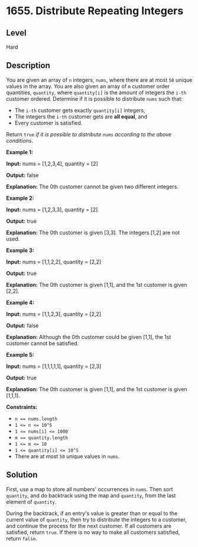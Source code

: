 # 1655. Distribute Repeating Integers
## Level
Hard

## Description
You are given an array of `n` integers, `nums`, where there are at most `50` unique values in the array. You are also given an array of `m` customer order quantities, `quantity`, where `quantity[i]` is the amount of integers the `i-th` customer ordered. Determine if it is possible to distribute `nums` such that:

* The `i-th` customer gets exactly `quantity[i]` integers,
* The integers the `i-th` customer gets are **all equal**, and
* Every customer is satisfied.

Return `true` *if it is possible to distribute `nums` according to the above conditions*.

**Example 1:**

**Input:** nums = [1,2,3,4], quantity = [2]

**Output:** false

**Explanation:** The 0th customer cannot be given two different integers.

**Example 2:**

**Input:** nums = [1,2,3,3], quantity = [2]

**Output:** true

**Explanation:** The 0th customer is given [3,3]. The integers [1,2] are not used.

**Example 3:**

**Input:** nums = [1,1,2,2], quantity = [2,2]

**Output:** true

**Explanation:** The 0th customer is given [1,1], and the 1st customer is given [2,2].

**Example 4:**

**Input:** nums = [1,1,2,3], quantity = [2,2]

**Output:** false

**Explanation:** Although the 0th customer could be given [1,1], the 1st customer cannot be satisfied.

**Example 5:**

**Input:** nums = [1,1,1,1,1], quantity = [2,3]

**Output:** true

**Explanation:** The 0th customer is given [1,1], and the 1st customer is given [1,1,1].

**Constraints:**

* `n == nums.length`
* `1 <= n <= 10^5`
* `1 <= nums[i] <= 1000`
* `m == quantity.length`
* `1 <= m <= 10`
* `1 <= quantity[i] <= 10^5`
* There are at most `50` unique values in `nums`.

## Solution
First, use a map to store all numbers' occurrences in `nums`. Then sort `quantity`, and do backtrack using the map and `quantity`, from the last element of `quantity`.

During the backtrack, if an entry's value is greater than or equal to the current value of `quantity`, then try to distribute the integers to a customer, and continue the process for the next customer. If all customers are satisfied, return `true`. If there is no way to make all customers satisfied, return `false`.

